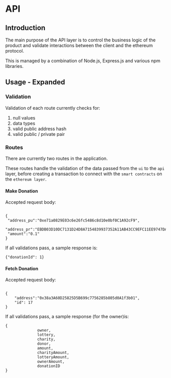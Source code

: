 # API

## Introduction

The main purpose of the API layer is to control the business logic of the product and validate interactions between the client and the ethereum protocol.

This is managed by a combination of Node.js, Express.js and various npm libraries.

## Usage - Expanded

### Validation

Validation of each route currently checks for:

1) null values
1) data types
1) valid public address hash
1) valid public / private pair

### Routes

There are currently two routes in the application.

These routes handle the validation of the data passed from the `ui` to the `api` layer, before creating a transaction to connect with the `smart contracts` on the `ethereum layer`.

#### Make Donation

Accepted request body:

```angular2html

{
 "address_pu":"0xe71a0829E03c6e26fc5486c8d10e0bf0C1A92cF9",
 "address_pr":"EBDB03D10DC7131D24D8A7154839937352A11AB43CC9EFC11EE9747DA562BD72", 
 "amount":"0.1"
}

```

If all validations pass, a sample response is: 

```angular2html
{"donationId": 1}
```


#### Fetch Donation

Accepted request body:

```angular2html

{
    "address":"0x38a3A60D25825D5B699c7756285b805d0A1f3b01",
    "id": 17
}

```

If all validations pass, a sample response (for the owner)is: 

```angular2html
{
              owner,
              lottery,
              charity,
              donor,
              amount,
              charityAmount,
              lotteryAmount,
              ownerAmount,
              donationID
}
```
